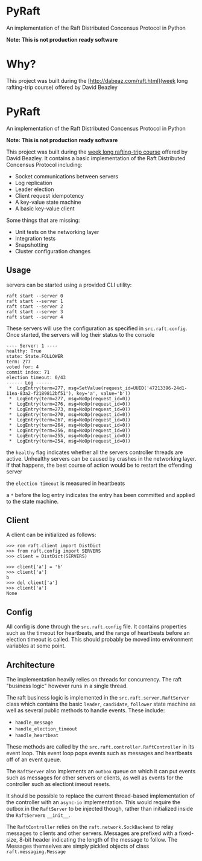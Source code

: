 # PyRaft
An implementation of the Raft Distributed Concensus Protocol in Python

**Note: This is not production ready software**

# Why?
This project was built during the [http://dabeaz.com/raft.html](week long rafting-trip course) offered by David Beazley 
# PyRaft
An implementation of the Raft Distributed Concensus Protocol in Python

**Note: This is not production ready software**

This project was built during the [week long rafting-trip course](http://dabeaz.com/raft.html) offered by David Beazley. It contains a basic implementation of the Raft Distributed Concensus Protocol including:

- Socket communications between servers
- Log replication
- Leader election
- Client request idempotency
- A key-value state machine
- A basic key-value client

Some things that are missing:

- Unit tests on the networking layer
- Integration tests
- Snapshotting
- Cluster configuration changes


## Usage
servers can be started using a provided CLI utility:
```
raft start --server 0
raft start --server 1
raft start --server 2
raft start --server 3
raft start --server 4
```
These servers will use the configuration as specified in `src.raft.config`. Once started, the servers will log their status to the console

```
---- Server: 1 ----
healthy: True
state: State.FOLLOWER
term: 277
voted for: 4
commit index: 71
election timeout: 0/43
------ Log ------
 *  LogEntry(term=277, msg=SetValue(request_id=UUID('47213396-24d1-11ea-83a2-f2189812bf51'), key='a', value='b'))
 *  LogEntry(term=277, msg=NoOp(request_id=0))
 *  LogEntry(term=276, msg=NoOp(request_id=0))
 *  LogEntry(term=273, msg=NoOp(request_id=0))
 *  LogEntry(term=270, msg=NoOp(request_id=0))
 *  LogEntry(term=267, msg=NoOp(request_id=0))
 *  LogEntry(term=264, msg=NoOp(request_id=0))
 *  LogEntry(term=256, msg=NoOp(request_id=0))
 *  LogEntry(term=255, msg=NoOp(request_id=0))
 *  LogEntry(term=254, msg=NoOp(request_id=0))
```

the `healthy` flag indicates whether all the servers controller threads are active. Unhealthy servers can be caused by crashes in the networking layer. If that happens, the best course of action would be to restart the offending server

the `election timeout` is measured in heartbeats

a `*` before the log entry indicates the entry has been committed and applied to the state machine. 

## Client
A client can be initialized as follows:

```
>>> rom raft.client import DistDict
>>> from raft.config import SERVERS
>>> client = DistDict(SERVERS)

>>> client['a'] = 'b'
>>> client['a']
b
>>> del client['a']
>>> client['a']
None
```

## Config
All config is done through the `src.raft.config` file. It contains properties such as the timeout for heartbeats, and the range of heartbeats before an election timeout is called. This should probably be moved into environment variables at some point.

## Architecture
The implementation heavily relies on threads for concurrency. The raft "business logic" however runs in a single thread. 

The raft business logic is implemented in the `src.raft.server.RaftServer` class which contains the basic `leader`, `candidate`, `follower` state machine as well as several public methods to handle events. These include:

- `handle_message`
- `handle_election_timeout`
- `handle_heartbeat`

These methods are called by the `src.raft.controller.RaftController` in its event loop. This event loop pops events such as messages and heartbeats off of an event queue.

The `RaftServer` also implements an `outbox` queue on which it can put events such as messages for other servers or clients, as well as events for the controller such as electiont imeout resets. 

It should be possible to replace the current thread-based implementation of the controller with an `async-io` implementation. This would require the outbox in the `RaftServer` to be injected though, rather than initialized inside the `RaftServer`s `__init__`. 

The `RaftController` relies on the `raft.network.SockBackend` to relay messages to clients and other servers. Messages are prefixed with a fixed-size, 8-bit header indicating the length of the message to follow. The Messages themselves are simply pickled objects of class `raft.messaging.Message`
